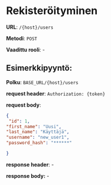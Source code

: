 # Rekisteröityminen

**URL**: `/{host}/users`

**Metodi**: `POST`

**Vaadittu rooli**: -

## Esimerkkipyyntö:

**Polku**: `BASE_URL/{host}/users`

**request header**: `Authorization: {token}`

**request body**: 

```json
{
 "id": 1,
"first_name": "Uusi",
"last_name": "Käyttäjä",
"username": "new_user1",
"password_hash": "******"

}

```

**response header**: -

**response body:** -
